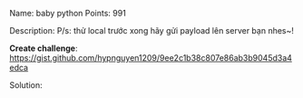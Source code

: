 Name: baby python 
Points: 991 

Description:
P/s: thử local trước xong hãy gửi payload lên server bạn nhes~!

**Create challenge**: https://gist.github.com/hypnguyen1209/9ee2c1b38c807e86ab3b9045d3a4edca 

Solution:
